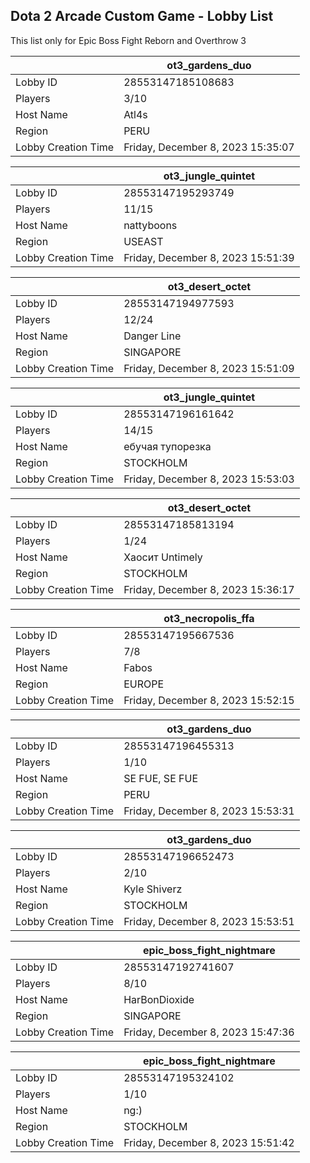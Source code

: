 ## Dota 2 Arcade Custom Game - Lobby List

This list only for Epic Boss Fight Reborn and Overthrow 3

|  | ot3_gardens_duo |
| ------ | ------ |
| Lobby ID | 28553147185108683 |
| Players | 3/10 |
| Host Name | Atl4s |
| Region | PERU |
| Lobby Creation Time | Friday, December 8, 2023 15:35:07 |


|  | ot3_jungle_quintet |
| ------ | ------ |
| Lobby ID | 28553147195293749 |
| Players | 11/15 |
| Host Name | nattyboons |
| Region | USEAST |
| Lobby Creation Time | Friday, December 8, 2023 15:51:39 |


|  | ot3_desert_octet |
| ------ | ------ |
| Lobby ID | 28553147194977593 |
| Players | 12/24 |
| Host Name | Danger Line |
| Region | SINGAPORE |
| Lobby Creation Time | Friday, December 8, 2023 15:51:09 |


|  | ot3_jungle_quintet |
| ------ | ------ |
| Lobby ID | 28553147196161642 |
| Players | 14/15 |
| Host Name | ебучая тупорезка |
| Region | STOCKHOLM |
| Lobby Creation Time | Friday, December 8, 2023 15:53:03 |


|  | ot3_desert_octet |
| ------ | ------ |
| Lobby ID | 28553147185813194 |
| Players | 1/24 |
| Host Name | Хaoсит  Untimely |
| Region | STOCKHOLM |
| Lobby Creation Time | Friday, December 8, 2023 15:36:17 |


|  | ot3_necropolis_ffa |
| ------ | ------ |
| Lobby ID | 28553147195667536 |
| Players | 7/8 |
| Host Name | Fabos |
| Region | EUROPE |
| Lobby Creation Time | Friday, December 8, 2023 15:52:15 |


|  | ot3_gardens_duo |
| ------ | ------ |
| Lobby ID | 28553147196455313 |
| Players | 1/10 |
| Host Name | SE FUE, SE FUE |
| Region | PERU |
| Lobby Creation Time | Friday, December 8, 2023 15:53:31 |


|  | ot3_gardens_duo |
| ------ | ------ |
| Lobby ID | 28553147196652473 |
| Players | 2/10 |
| Host Name | Kyle Shiverz |
| Region | STOCKHOLM |
| Lobby Creation Time | Friday, December 8, 2023 15:53:51 |


|  | epic_boss_fight_nightmare |
| ------ | ------ |
| Lobby ID | 28553147192741607 |
| Players | 8/10 |
| Host Name | HarBonDioxide |
| Region | SINGAPORE |
| Lobby Creation Time | Friday, December 8, 2023 15:47:36 |


|  | epic_boss_fight_nightmare |
| ------ | ------ |
| Lobby ID | 28553147195324102 |
| Players | 1/10 |
| Host Name | ng:) |
| Region | STOCKHOLM |
| Lobby Creation Time | Friday, December 8, 2023 15:51:42 |


